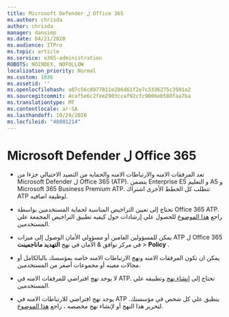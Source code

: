 ```yaml
---
title: Microsoft Defender ل Office 365
ms.author: chrisda
author: chrisda
manager: dansimp
ms.date: 04/21/2020
ms.audience: ITPro
ms.topic: article
ms.service: o365-administration
ROBOTS: NOINDEX, NOFOLLOW
localization_priority: Normal
ms.custom: 1036
ms.assetid: ''
ms.openlocfilehash: a07c56c0977811e286d61f2e7c3336275c3501a2
ms.sourcegitcommit: 4caf5e6c2fee2903ccaf92cfc9006eb580faa7ba
ms.translationtype: MT
ms.contentlocale: ar-SA
ms.lasthandoff: 10/29/2020
ms.locfileid: "48801214"
---
```

# <a name="microsoft-defender-for-office-365"></a>Microsoft Defender ل Office 365

- تعد المرفقات الامنه والارتباطات الامنه والحماية من التصيد الاحتيالي جزءا من Microsoft Defender ل Office 365 (ATP). يتضمن Enterprise E5 و التعليم A5 و Microsoft 365 Business Premium ATP. تتطلب كل الخطط الأخرى اشتراك ATP لوظيفة اضافيه.

- تحتاج إلى تعيين التراخيص المناسبة لحماية المستخدمين بواسطة Office 365 ATP. راجع [هذا الموضوع](https://docs.microsoft.com/microsoft-365/admin/add-users/add-users) للحصول علي إرشادات حول كيفيه تطبيق التراخيص المجمعة علي المستخدمين.

- يمكن للمسؤولين العامين أو مسؤولي الأمان الوصول إلى ميزات ATP ل Office 365 في مركز توافق & الأمان في نهج **التهديد ماناجمينت** \> **Policy** .

- يمكن ان تكون المرفقات الامنه ونهج الارتباطات الامنه خاصه بمؤسسك بالبالكامل أو مجالات معينه أو مجموعات أصغر من المستخدمين.

- لا يوجد نهج افتراضي للمرفقات الامنه في ATP. تحتاج إلى [إنشاء نهج](https://docs.microsoft.com/microsoft-365/security/office-365-security/set-up-atp-safe-attachments-policies) وتطبيقه علي المستخدمين.

- يوجد نهج افتراضي للارتباطات الامنه في ATP ينطبق علي كل شخص في مؤسستك. لتحرير هذا النهج أو لإنشاء نهج مخصصه ، راجع [هذا الموضوع](https://docs.microsoft.com/microsoft-365/security/office-365-security/set-up-atp-safe-links-policies).
